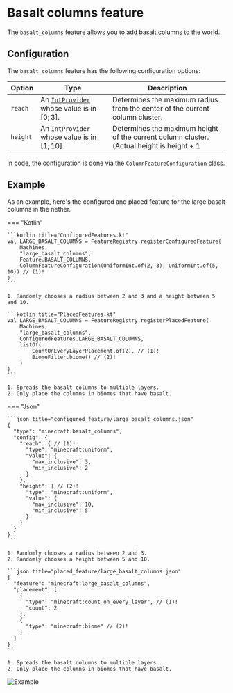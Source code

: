 # Basalt columns feature

The `basalt_columns` feature allows you to add basalt columns to the world.

## Configuration

The `basalt_columns` feature has the following configuration options:

| Option   | Type                                                                              | Description                                                                                        |
|----------|-----------------------------------------------------------------------------------|----------------------------------------------------------------------------------------------------|
| `reach`  | An [`IntProvider`](../placed-feature.md#int-providers) whose value is in $[0;3]$. | Determines the maximum radius from the center of the current column cluster.                       |
| `height` | An `IntProvider` whose value is in $[1;10]$.                                      | Determines the maximum height of the current column cluster. (Actual height is $\text{height} + 1$ |

In code, the configuration is done via the `ColumnFeatureConfiguration` class.

## Example

As an example, here's the configured and placed feature for the large basalt columns in the nether.

=== "Kotlin"

    ```kotlin title="ConfiguredFeatures.kt"
    val LARGE_BASALT_COLUMNS = FeatureRegistry.registerConfiguredFeature(
        Machines,
        "large_basalt_columns",
        Feature.BASALT_COLUMNS,
        ColumnFeatureConfiguration(UniformInt.of(2, 3), UniformInt.of(5, 10)) // (1)!
    )
    ```

    1. Randomly chooses a radius between 2 and 3 and a height between 5 and 10.

    ```kotlin title="PlacedFeatures.kt"
    val LARGE_BASALT_COLUMNS = FeatureRegistry.registerPlacedFeature(
        Machines,
        "large_basalt_columns",
        ConfiguredFeatures.LARGE_BASALT_COLUMNS,
        listOf(
            CountOnEveryLayerPlacement.of(2), // (1)!
            BiomeFilter.biome() // (2)!
        )
    )
    ```

    1. Spreads the basalt columns to multiple layers.
    2. Only place the columns in biomes that have basalt.

=== "Json"

    ```json title="configured_feature/large_basalt_columns.json"
    {
      "type": "minecraft:basalt_columns",
      "config": {
        "reach": { // (1)!
          "type": "minecraft:uniform",
          "value": {
            "max_inclusive": 3,
            "min_inclusive": 2
          }
        },
        "height": { // (2)!
          "type": "minecraft:uniform",
          "value": {
            "max_inclusive": 10,
            "min_inclusive": 5
          }
        }
      }
    }
    ```

    1. Randomly chooses a radius between 2 and 3.
    2. Randomly chooses a height between 5 and 10.

    ```json title="placed_feature/large_basalt_columns.json"
    {
      "feature": "minecraft:large_basalt_columns",
      "placement": [
        {
          "type": "minecraft:count_on_every_layer", // (1)!
          "count": 2
        },
        {
          "type": "minecraft:biome" // (2)!
        }
      ]
    }
    ```

    1. Spreads the basalt columns to multiple layers.
    2. Only place the columns in biomes that have basalt.

![Example](https://i.imgur.com/WWO0Pdy.jpeg)
